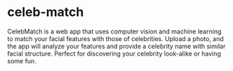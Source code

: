 # celeb-match
CelebMatch is a web app that uses computer vision and machine learning to match your facial features with those of celebrities. Upload a photo, and the app will analyze your features and provide a celebrity name with similar facial structure. Perfect for discovering your celebrity look-alike or having some fun.
